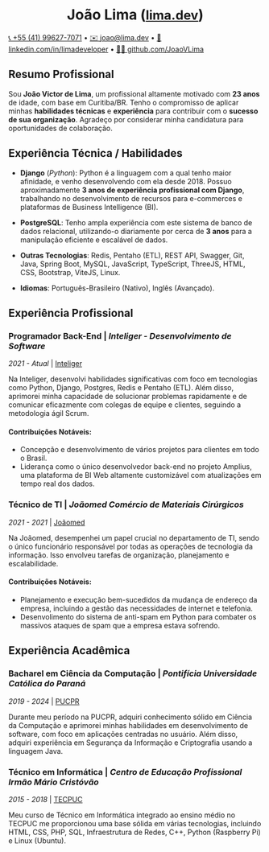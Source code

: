 <h1 align="center" id="joaolima">
    João Lima
    (<a style="font-size: 25px" href="https://www.lima.dev">lima.dev</a>)
</h1>

[📞 +55 (41) 99627-7071](https://api.whatsapp.com/send?phone=5541996277071&text=Olá%20João%20Lima%2C%0AEstava%20avaliando%20o%20seu%20currículo%20e%20gostaria%20de%20entrar%20em%20contato%20para%20discutir%20uma%20possível%20oportunidade%20de%20trabalho.%20Quando%20você%20estiver%20disponível%20para%20uma%20conversa%2C%20por%20favor%2C%20deixe-me%20saber%20e%20agendaremos%20uma%20chamada.😀)
•
[✉️ joao@lima.dev](mailto:joao@lima.dev?subject=Oportunidade%20de%20Colabora%C3%A7%C3%A3o%20-%20Conversa%20Inicial&body=Ol%C3%A1%20Jo%C3%A3o%20Lima%2C%0D%0A%0D%0AEstava%20avaliando%20o%20seu%20curr%C3%ADculo%20e%20gostaria%20de%20entrar%20em%20contato%20para%20discutir%20uma%20poss%C3%ADvel%20oportunidade%20de%20trabalho.%0D%0AQuando%20voc%C3%AA%20estiver%20dispon%C3%ADvel%20para%20uma%20conversa%2C%20por%20favor%2C%20deixe-me%20saber%20e%20agendaremos%20uma%20chamada.%20%F0%9F%98%80)
•
[📃 linkedin.com/in/limadeveloper](https://www.linkedin.com/in/limadeveloper)
•
[🧑‍💻 github.com/JoaoVLima](https://www.github.com/JoaoVLima)


## Resumo Profissional

Sou **João Victor de Lima**, um profissional altamente motivado com **23 anos** de idade, com base em Curitiba/BR.
Tenho o compromisso de aplicar minhas **habilidades técnicas** e **experiência** para contribuir com o **sucesso de sua organização**.
Agradeço por considerar minha candidatura para oportunidades de colaboração.


## Experiência Técnica / Habilidades

- **Django** (*Python*): Python é a linguagem com a qual tenho maior afinidade, e venho desenvolvendo com ela desde 2018.
Possuo aproximadamente **3 anos de experiência profissional com Django**, trabalhando no desenvolvimento de recursos para e-commerces e plataformas de Business Intelligence (BI).

- **PostgreSQL**: Tenho ampla experiência com este sistema de banco de dados relacional, utilizando-o diariamente por cerca de **3 anos** para a manipulação eficiente e escalável de dados.

- **Outras Tecnologias**: Redis, Pentaho (ETL), REST API, Swagger, Git, Java, Spring Boot, MySQL, JavaScript, TypeScript, ThreeJS, HTML, CSS, Bootstrap, ViteJS, Linux.

- **Idiomas**: Português-Brasileiro (Nativo), Inglês (Avançado).


## Experiência Profissional

### Programador Back-End | *Inteliger - Desenvolvimento de Software*
*2021 - Atual* | [Inteliger](https://inteliger.com.br/)

Na Inteliger, desenvolvi habilidades significativas com foco em tecnologias como Python, Django, Postgres, Redis e Pentaho (ETL). Além disso, aprimorei minha capacidade de solucionar problemas rapidamente e de comunicar eficazmente com colegas de equipe e clientes, seguindo a metodologia ágil Scrum.

#### Contribuições Notáveis:
- Concepção e desenvolvimento de vários projetos para clientes em todo o Brasil.
- Liderança como o único desenvolvedor back-end no projeto Amplius, uma plataforma de BI Web altamente customizável com atualizações em tempo real dos dados.

### Técnico de TI | *Joãomed Comércio de Materiais Cirúrgicos*
*2021 - 2021* | [Joãomed](http://joaomed.com.br)

Na Joãomed, desempenhei um papel crucial no departamento de TI, sendo o único funcionário responsável por todas as operações de tecnologia da informação. Isso envolveu tarefas de organização, planejamento e escalabilidade.

#### Contribuições Notáveis:
- Planejamento e execução bem-sucedidos da mudança de endereço da empresa, incluindo a gestão das necessidades de internet e telefonia.
- Desenvolimento do sistema de anti-spam em Python para combater os massivos ataques de spam que a empresa estava sofrendo.

## Experiência Acadêmica

### Bacharel em Ciência da Computação | *Pontifícia Universidade Católica do Paraná*
*2019 - 2024* | [PUCPR](https://www.pucpr.br/)

Durante meu período na PUCPR, adquiri conhecimento sólido em Ciência da Computação e aprimorei minhas habilidades em desenvolvimento de software, com foco em aplicações centradas no usuário. Além disso, adquiri experiência em Segurança da Informação e Criptografia usando a linguagem Java.

### Técnico em Informática | *Centro de Educação Profissional Irmão Mário Cristóvão*
*2015 - 2018* | [TECPUC](http://www.tecpuc.com.br/)

Meu curso de Técnico em Informática integrado ao ensino médio no TECPUC me proporcionou uma base sólida em várias tecnologias, incluindo HTML, CSS, PHP, SQL, Infraestrutura de Redes, C++, Python (Raspberry Pi) e Linux (Ubuntu).